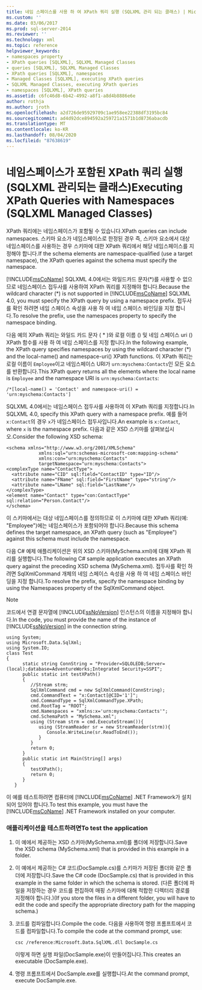 ```yaml
---
title: 네임 스페이스를 사용 하 여 XPath 쿼리 실행 (SQLXML 관리 되는 클래스) | Microsoft Docs
ms.custom: ''
ms.date: 03/06/2017
ms.prod: sql-server-2014
ms.reviewer: ''
ms.technology: xml
ms.topic: reference
helpviewer_keywords:
- namespaces property
- XPath queries [SQLXML], SQLXML Managed Classes
- queries [SQLXML], SQLXML Managed Classes
- XPath queries [SQLXML], namespaces
- Managed Classes [SQLXML], executing XPath queries
- SQLXML Managed Classes, executing XPath queries
- namespaces [SQLXML], XPath queries
ms.assetid: c6fc46d8-6b42-4992-a8f1-a8d4b8886e6e
author: rothja
ms.author: jroth
ms.openlocfilehash: a2d726de95929709c1ae958ee22388df3195bc84
ms.sourcegitcommit: ad4d92dce894592a259721a1571b1d8736abacdb
ms.translationtype: MT
ms.contentlocale: ko-KR
ms.lasthandoff: 08/04/2020
ms.locfileid: "87638619"
---
```

# <a name="executing-xpath-queries-with-namespaces-sqlxml-managed-classes"></a><span data-ttu-id="3dc31-102">네임스페이스가 포함된 XPath 쿼리 실행(SQLXML 관리되는 클래스)</span><span class="sxs-lookup"><span data-stu-id="3dc31-102">Executing XPath Queries with Namespaces (SQLXML Managed Classes)</span></span>
  <span data-ttu-id="3dc31-103">XPath 쿼리에는 네임스페이스가 포함될 수 있습니다.</span><span class="sxs-lookup"><span data-stu-id="3dc31-103">XPath queries can include namespaces.</span></span> <span data-ttu-id="3dc31-104">스키마 요소가 네임스페이스로 한정된 경우 즉, 스키마 요소에서 대상 네임스페이스를 사용하는 경우 스키마에 대한 XPath 쿼리에서 해당 네임스페이스를 지정해야 합니다.</span><span class="sxs-lookup"><span data-stu-id="3dc31-104">If the schema elements are namespace-qualified (use a target namespace), the XPath queries against the schema must specify the namespace.</span></span>  
  
 <span data-ttu-id="3dc31-105">[!INCLUDE[msCoName](../../../includes/msconame-md.md)] SQLXML 4.0에서는 와일드카드 문자(\*)를 사용할 수 없으므로 네임스페이스 접두사를 사용하여 XPath 쿼리를 지정해야 합니다.</span><span class="sxs-lookup"><span data-stu-id="3dc31-105">Because the wildcard character (\*) is not supported in [!INCLUDE[msCoName](../../../includes/msconame-md.md)] SQLXML 4.0, you must specify the XPath query by using a namespace prefix.</span></span> <span data-ttu-id="3dc31-106">접두사를 확인 하려면 네임 스페이스 속성을 사용 하 여 네임 스페이스 바인딩을 지정 합니다.</span><span class="sxs-lookup"><span data-stu-id="3dc31-106">To resolve the prefix, use the namespaces property to specify the namespace binding.</span></span>  
  
 <span data-ttu-id="3dc31-107">다음 예의 XPath 쿼리는 와일드 카드 문자 ( \* )와 로컬 이름 () 및 네임 스페이스 uri () XPath 함수를 사용 하 여 네임 스페이스를 지정 합니다.</span><span class="sxs-lookup"><span data-stu-id="3dc31-107">In the following example, the XPath query specifies namespaces by using the wildcard character (\*) and the local-name() and namespace-uri() XPath functions.</span></span> <span data-ttu-id="3dc31-108">이 XPath 쿼리는 로컬 이름이 `Employee`이고 네임스페이스 URI가 `urn:myschema:Contacts`인 모든 요소를 반환합니다.</span><span class="sxs-lookup"><span data-stu-id="3dc31-108">This XPath query returns all the elements where the local name is `Employee` and the namespace URI is `urn:myschema:Contacts`:</span></span>  
  
```  
/*[local-name() = 'Contact' and namespace-uri() = 'urn:myschema:Contacts']  
```  
  
 <span data-ttu-id="3dc31-109">SQLXML 4.0에서는 네임스페이스 접두사를 사용하여 이 XPath 쿼리를 지정합니다.</span><span class="sxs-lookup"><span data-stu-id="3dc31-109">In SQLXML 4.0, specify this XPath query with a namespace prefix.</span></span> <span data-ttu-id="3dc31-110">예를 들어 `x:Contact`의 경우 `x`가 네임스페이스 접두사입니다.</span><span class="sxs-lookup"><span data-stu-id="3dc31-110">An example is `x:Contact`, where `x` is the namespace prefix.</span></span> <span data-ttu-id="3dc31-111">다음과 같은 XSD 스키마를 살펴보십시오.</span><span class="sxs-lookup"><span data-stu-id="3dc31-111">Consider the following XSD schema:</span></span>  
  
```  
<schema xmlns="http://www.w3.org/2001/XMLSchema"  
            xmlns:sql="urn:schemas-microsoft-com:mapping-schema"  
            xmlns:con="urn:myschema:Contacts"  
            targetNamespace="urn:myschema:Contacts">  
<complexType name="ContactType">  
  <attribute name="CID" sql:field="ContactID" type="ID"/>  
  <attribute name="FName" sql:field="FirstName" type="string"/>  
  <attribute name="LName" sql:field="LastName"/>   
</complexType>  
<element name="Contact" type="con:ContactType" sql:relation="Person.Contact"/>  
</schema>  
```  
  
 <span data-ttu-id="3dc31-112">이 스키마에서는 대상 네임스페이스를 정의하므로 이 스키마에 대한 XPath 쿼리(예: "Employee")에는 네임스페이스가 포함되어야 합니다.</span><span class="sxs-lookup"><span data-stu-id="3dc31-112">Because this schema defines the target namespace, an XPath query (such as "Employee") against this schema must include the namespace.</span></span>  
  
 <span data-ttu-id="3dc31-113">다음 C# 예제 애플리케이션은 위의 XSD 스키마(MySchema.xml)에 대해 XPath 쿼리를 실행합니다.</span><span class="sxs-lookup"><span data-stu-id="3dc31-113">The following C# sample application executes an XPath query against the preceding XSD schema (MySchema.xml).</span></span> <span data-ttu-id="3dc31-114">접두사를 확인 하려면 SqlXmlCommand 개체의 네임 스페이스 속성을 사용 하 여 네임 스페이스 바인딩을 지정 합니다.</span><span class="sxs-lookup"><span data-stu-id="3dc31-114">To resolve the prefix, specify the namespace binding by using the Namespaces property of the SqlXmlCommand object.</span></span>  
  
> [!NOTE]  
>  <span data-ttu-id="3dc31-115">코드에서 연결 문자열에 [!INCLUDE[ssNoVersion](../../../includes/ssnoversion-md.md)] 인스턴스의 이름을 지정해야 합니다.</span><span class="sxs-lookup"><span data-stu-id="3dc31-115">In the code, you must provide the name of the instance of [!INCLUDE[ssNoVersion](../../../includes/ssnoversion-md.md)] in the connection string.</span></span>  
  
```  
using System;  
using Microsoft.Data.SqlXml;  
using System.IO;  
class Test  
{  
      static string ConnString = "Provider=SQLOLEDB;Server=(local);database=AdventureWorks;Integrated Security=SSPI";  
      public static int testXPath()  
      {  
         //Stream strm;  
         SqlXmlCommand cmd = new SqlXmlCommand(ConnString);  
         cmd.CommandText = "x:Contact[@CID='1']";  
         cmd.CommandType = SqlXmlCommandType.XPath;  
         cmd.RootTag = "ROOT";  
         cmd.Namespaces = "xmlns:x='urn:myschema:Contacts'";  
         cmd.SchemaPath = "MySchema.xml";  
         using (Stream strm = cmd.ExecuteStream()){  
            using (StreamReader sr = new StreamReader(strm)){  
               Console.WriteLine(sr.ReadToEnd());  
            }  
         }  
         return 0;  
      }  
      public static int Main(String[] args)  
      {  
         testXPath();  
         return 0;  
      }  
   }  
```  
  
 <span data-ttu-id="3dc31-116">이 예를 테스트하려면 컴퓨터에 [!INCLUDE[msCoName](../../../includes/msconame-md.md)] .NET Framework가 설치되어 있어야 합니다.</span><span class="sxs-lookup"><span data-stu-id="3dc31-116">To test this example, you must have the [!INCLUDE[msCoName](../../../includes/msconame-md.md)] .NET Framework installed on your computer.</span></span>  
  
### <a name="to-test-the-application"></a><span data-ttu-id="3dc31-117">애플리케이션을 테스트하려면</span><span class="sxs-lookup"><span data-stu-id="3dc31-117">To test the application</span></span>  
  
1.  <span data-ttu-id="3dc31-118">이 예에서 제공하는 XSD 스키마(MySchema.xml)를 폴더에 저장합니다.</span><span class="sxs-lookup"><span data-stu-id="3dc31-118">Save the XSD schema (MySchema.xml) that is provided in this example in a folder.</span></span>  
  
2.  <span data-ttu-id="3dc31-119">이 예에서 제공하는 C# 코드(DocSample.cs)를 스키마가 저장된 폴더와 같은 폴더에 저장합니다.</span><span class="sxs-lookup"><span data-stu-id="3dc31-119">Save the C# code (DocSample.cs) that is provided in this example in the same folder in which the schema is stored.</span></span> <span data-ttu-id="3dc31-120">(다른 폴더에 파일을 저장하는 경우 코드를 편집하여 매핑 스키마에 대해 적합한 디렉터리 경로를 지정해야 합니다.)</span><span class="sxs-lookup"><span data-stu-id="3dc31-120">(If you store the files in a different folder, you will have to edit the code and specify the appropriate directory path for the mapping schema.)</span></span>  
  
3.  <span data-ttu-id="3dc31-121">코드를 컴파일합니다.</span><span class="sxs-lookup"><span data-stu-id="3dc31-121">Compile the code.</span></span> <span data-ttu-id="3dc31-122">다음을 사용하여 명령 프롬프트에서 코드를 컴파일합니다.</span><span class="sxs-lookup"><span data-stu-id="3dc31-122">To compile the code at the command prompt, use:</span></span>  
  
    ```  
    csc /reference:Microsoft.Data.SqlXML.dll DocSample.cs  
    ```  
  
     <span data-ttu-id="3dc31-123">이렇게 하면 실행 파일(DocSample.exe)이 만들어집니다.</span><span class="sxs-lookup"><span data-stu-id="3dc31-123">This creates an executable (DocSample.exe).</span></span>  
  
4.  <span data-ttu-id="3dc31-124">명령 프롬프트에서 DocSample.exe를 실행합니다.</span><span class="sxs-lookup"><span data-stu-id="3dc31-124">At the command prompt, execute DocSample.exe.</span></span>  
  
  
